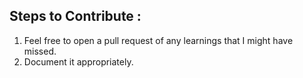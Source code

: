 ## Steps to Contribute : 

1. Feel free to open a pull request of any learnings that I might have missed.
2. Document it appropriately.